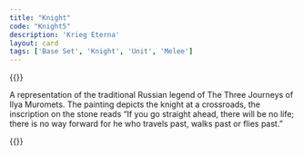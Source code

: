```yaml
---
title: "Knight"
code: "Knight5"
description: 'Krieg Eterna'
layout: card
tags: ['Base Set', 'Knight', 'Unit', 'Melee']
---
```

{{<card-detail-page title="Knight5" artwork="Knight at the Crossroads by Viktor Vasnetsov (1882)">}}
<p class="rule-paragraph">
A representation of the traditional Russian legend of The Three Journeys of Ilya Muromets.  The painting depicts the knight at a crossroads, the inscription on the stone reads “If you go straight ahead, there will be no life; there is no way forward for he who travels past, walks past or flies past.”
</p>
{{</card-detail-page>}}